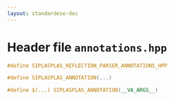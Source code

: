 ```yaml
---
layout: standardese-doc
---
```


# Header file `annotations.hpp`

``` cpp
#define SIPLASPLAS_REFLECTION_PARSER_ANNOTATIONS_HPP 

#define SIPLASPLAS_ANNOTATION(...) 

#define $(...) SIPLASPLAS_ANNOTATION(__VA_ARGS__)
```
